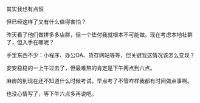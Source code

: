 其实我也有点慌

但已经这样了又有什么值得害怕？

昨天看了他们做拼多多店群，但一个垫付我就根本不可能做。现在考虑本地社群了，但入手在哪呢？

手里东西不少：小程序、办公OA、货存网站等等，但关键我这情况该怎么变现？

安安稳稳的一上午过去了，但最难熬的肯定是下午两点到六点。

麻痹的到现在还不知道什么时候考试，早点考了不管咋样我都有时间做点事啊。

也没心情写了，等下午六点多再说吧。
